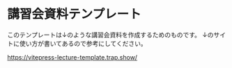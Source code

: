 # 講習会資料テンプレート

このテンプレートは↓のような講習会資料を作成するためのものです。 ↓のサイトに使い方が書いてあるので参考にしてください。

https://vitepress-lecture-template.trap.show/